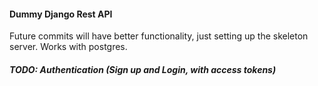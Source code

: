 #### Dummy Django Rest API

Future commits will have better functionality, just setting up the skeleton server.
Works with postgres.

##### TODO: Authentication (Sign up and Login, with access tokens)